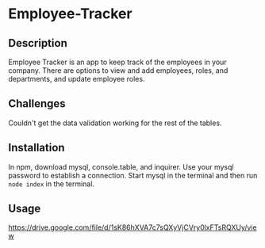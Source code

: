 # Employee-Tracker

## Description

Employee Tracker is an app to keep track of the employees in your company. There are options to view and add employees, roles, and departments, and update employee roles. 

## Challenges

Couldn't get the data validation working for the rest of the tables.

## Installation
In npm, download mysql, console.table, and inquirer. Use your mysql password to establish a connection. Start mysql in the terminal and then run ```node index``` in the terminal.

## Usage

https://drive.google.com/file/d/1sK86hXVA7c7sQXyVjCVry0lxFTsRQXUy/view
